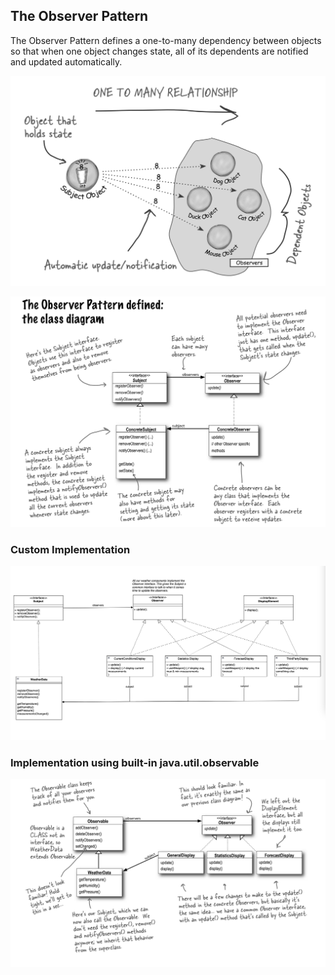 ## The Observer Pattern
The Observer Pattern defines a one-to-many dependency between objects so that when one object changes state, all of its dependents are notified and updated automatically.

![observer-pattern.png](src%2Fmain%2Fresources%2Fobserver-pattern.png)

![observer-pattern-class-dig.png](src%2Fmain%2Fresources%2Fobserver-pattern-class-dig.png)

### Custom Implementation
![observer-pattern-dig-2.png](src%2Fmain%2Fresources%2Fobserver-pattern-dig-2.png)

### Implementation using built-in java.util.observable
![java_util_observable-dig.png](src%2Fmain%2Fresources%2Fjava_util_observable-dig.png)
